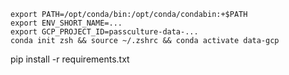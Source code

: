 ```
export PATH=/opt/conda/bin:/opt/conda/condabin:+$PATH
export ENV_SHORT_NAME=...
export GCP_PROJECT_ID=passculture-data-...
conda init zsh && source ~/.zshrc && conda activate data-gcp
```
pip install -r requirements.txt
